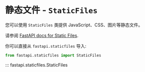 # 静态文件 - `StaticFiles`

您可以使用 `StaticFiles` 类提供 JavaScript、CSS、图片等静态文件。

请参阅 [FastAPI docs for Static Files](https://fastapi.tiangolo.com/tutorial/static-files/).

你可以直接从 `fastapi.staticfiles` 导入:

```python
from fastapi.staticfiles import StaticFiles
```

::: fastapi.staticfiles.StaticFiles
